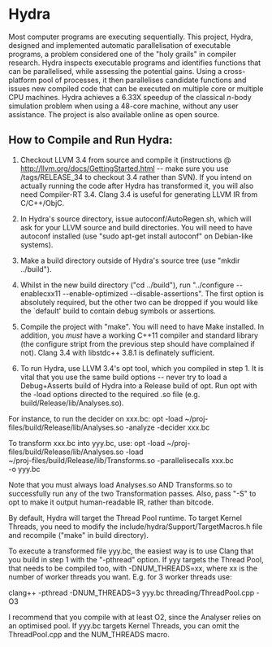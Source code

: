# Hydra

Most computer programs are executing sequentially. This project, Hydra, designed and implemented automatic parallelisation of executable programs, a problem considered one of the "holy grails" in compiler research. Hydra inspects executable programs and identifies functions that can be parallelised, while assessing the potential gains. Using a cross-platform pool of processes, it then parallelises candidate functions and issues new compiled code that can be executed on multiple core or multiple CPU machines. Hydra achieves a 6.33X speedup of the classical $n$-body simulation problem when using a 48-core machine, without any user assistance. The project is also available online as open source.

## How to Compile and Run Hydra:

1) Checkout LLVM 3.4 from source and compile it (instructions @
http://llvm.org/docs/GettingStarted.html -- make sure you use /tags/RELEASE_34
to checkout 3.4 rather than SVN). If you intend on actually running the code
after Hydra has transformed it, you will also need Compiler-RT 3.4. Clang 3.4 is
useful for generating LLVM IR from C/C++/ObjC.

2) In Hydra's source directory, issue autoconf/AutoRegen.sh, which will ask for
your LLVM source and build directories. You will need to have autoconf installed
(use "sudo apt-get install autoconf" on Debian-like systems).

3) Make a build directory outside of Hydra's source tree
(use "mkdir ../build").

4) Whilst in the new build directory ("cd ../build"), run
"../configure --enablecxx11 --enable-optimized --disable-assertions". The first
option is absolutely required, but the other two can be dropped if you would
like the `default' build to contain debug symbols or assertions.

5) Compile the project with "make". You will need to have Make installed. In
addition, you *must* have a working C++11 compiler and standard library (the
configure stript from the previous step should have complained if not). Clang
3.4 with libstdc++ 3.8.1 is definately sufficient.

6) To run Hydra, use LLVM 3.4's opt tool, which you compiled in step 1. It is
vital that you use the same build options -- never try to load a Debug+Asserts
build of Hydra into a Release build of opt. Run opt with the -load options
directed to the required .so file (e.g. build/Release/lib/Analyses.so).

For instance, to run the decider on xxx.bc:
opt -load ~/proj-files/build/Release/lib/Analyses.so -analyze -decider xxx.bc

To transform xxx.bc into yyy.bc, use:
opt -load ~/proj-files/build/Release/lib/Analyses.so -load \
  ~/proj-files/build/Release/lib/Transforms.so -parallelisecalls xxx.bc \
  -o yyy.bc

Note that you must always load Analyses.so AND Transforms.so to successfully run
any of the two Transformation passes. Also, pass "-S" to opt to make it output
human-readable IR, rather than bitcode.

By default, Hydra will target the Thread Pool runtime. To target Kernel Threads,
you need to modify the include/hydra/Support/TargetMacros.h file and recompile
("make" in build directory).

To execute a transformed file yyy.bc, the easiest way is to use Clang that you
build in step 1 with the "-pthread" option. If yyy targets the Thread Pool, that
needs to be compiled too, with -DNUM_THREADS=xx, where xx is the number of
worker threads you want. E.g. for 3 worker threads use:

clang++ -pthread -DNUM_THREADS=3 yyy.bc threading/ThreadPool.cpp -O3

I recommend that you compile with at least O2, since the Analyser relies on an
optimised pool. If yyy.bc targets Kernel Threads, you can omit the
ThreadPool.cpp and the NUM_THREADS macro.
